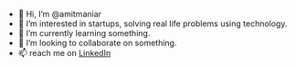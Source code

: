 - 👋 Hi, I’m @amitmaniar
- 👀 I’m interested in startups, solving real life problems using technology.
- 🌱 I’m currently learning something.
- 💞️ I’m looking to collaborate on something.
- 📫 reach me on [LinkedIn](https://www.linkedin.com/in/maniaramit/)

<!---
amitmaniar/amitmaniar is a ✨ special ✨ repository because its `README.md` (this file) appears on your GitHub profile.
You can click the Preview link to take a look at your changes.
--->
